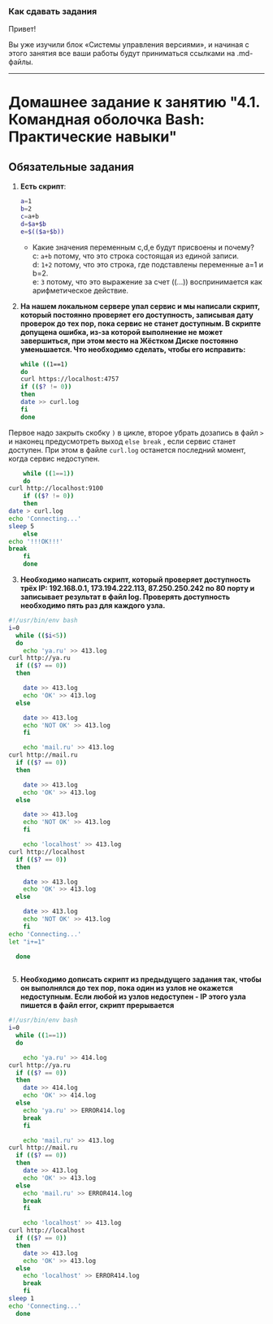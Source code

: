 ### Как сдавать задания

Привет! 

Вы уже изучили блок «Системы управления версиями», и начиная с этого занятия все ваши работы будут приниматься ссылками на .md-файлы.

---


# Домашнее задание к занятию "4.1. Командная оболочка Bash: Практические навыки"

## Обязательные задания

1. **Есть скрипт**:
	```bash
	a=1
	b=2
	c=a+b
	d=$a+$b
	e=$(($a+$b))
	```
    * Какие значения переменным c,d,e будут присвоены и почему?  
   c: `a+b` потому, что это строка состоящая из единой записи.  
   d: `1+2` потому, что это строка, где подставлены переменные a=1 и b=2.  
   e: `3` потому, что это выражение за счет ((...)) воспринимается как арифметическое действие.
    

2. **На нашем локальном сервере упал сервис и мы написали скрипт, который постоянно проверяет его доступность, записывая дату проверок до тех пор, пока сервис не станет доступным. В скрипте допущена ошибка, из-за которой выполнение не может завершиться, при этом место на Жёстком Диске постоянно уменьшается. Что необходимо сделать, чтобы его исправить:**
	```bash
	while ((1==1)
	do
	curl https://localhost:4757
	if (($? != 0))
	then
	date >> curl.log
	fi
	done
	```  
   
Первое надо закрыть скобку `)` в цикле, второе убрать дозапись в файл `>` и наконец предусмотреть выход `else break` , если сервис станет доступен. При этом в файле `curl.log` останется последний момент, когда сервис недоступен.  
```bash  
    while ((1==1))
    do
curl http://localhost:9100
    if (($? != 0))
    then
date > curl.log
echo 'Connecting...'
sleep 5
    else
echo '!!!OK!!!'
break
    fi
    done  
```

3. **Необходимо написать скрипт, который проверяет доступность трёх IP: 192.168.0.1, 173.194.222.113, 87.250.250.242 по 80 порту и записывает результат в файл log. Проверять доступность необходимо пять раз для каждого узла.**  
  
```bash  
#!/usr/bin/env bash
i=0
  while (($i<5))
  do
    echo 'ya.ru' >> 413.log
curl http://ya.ru
  if (($? == 0))
  then

    date >> 413.log
    echo 'OK' >> 413.log
  else

    date >> 413.log
    echo 'NOT OK' >> 413.log
    fi

    echo 'mail.ru' >> 413.log
curl http://mail.ru
  if (($? == 0))
  then

    date >> 413.log
    echo 'OK' >> 413.log
  else

    date >> 413.log
    echo 'NOT OK' >> 413.log
    fi

    echo 'localhost' >> 413.log
curl http://localhost
  if (($? == 0))
  then

    date >> 413.log
    echo 'OK' >> 413.log
  else

    date >> 413.log
    echo 'NOT OK' >> 413.log
    fi
echo 'Connecting...'
let "i+=1"

  done
  
  ```  


5. **Необходимо дописать скрипт из предыдущего задания так, чтобы он выполнялся до тех пор, пока один из узлов не окажется недоступным. Если любой из узлов недоступен - IP этого узла пишется в файл error, скрипт прерывается**  
  
```bash  
#!/usr/bin/env bash
i=0
  while ((1==1))
  do

    echo 'ya.ru' >> 414.log
curl http://ya.ru
  if (($? == 0))
  then
    date >> 414.log
    echo 'OK' >> 414.log
  else
    echo 'ya.ru' >> ERROR414.log
    break
    fi

    echo 'mail.ru' >> 413.log
curl http://mail.ru
  if (($? == 0))
  then
    date >> 413.log
    echo 'OK' >> 413.log
  else
    echo 'mail.ru' >> ERROR414.log
    break
    fi

    echo 'localhost' >> 413.log
curl http://localhost
  if (($? == 0))
  then
    date >> 413.log
    echo 'OK' >> 413.log
  else
    echo 'localhost' >> ERROR414.log
    break
    fi
sleep 1
echo 'Connecting...'
  done
  
  ```  


